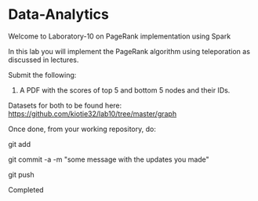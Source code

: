 # Data-Analytics 

Welcome to Laboratory-10 on PageRank implementation using Spark

In this lab you will implement the PageRank algorithm using teleporation as discussed in lectures.

Submit the following:

1. A PDF with the scores of top 5 and bottom 5 nodes and their IDs.

Datasets for both to be found here: https://github.com/kiotie32/lab10/tree/master/graph

Once done, from your working repository, do:

git add

git commit -a -m "some message with the updates you made"

git push

Completed
